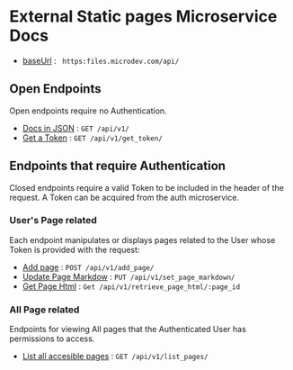 
# External Static pages Microservice Docs
* [baseUrl](#) : ` https:files.microdev.com/api/`


## Open Endpoints

Open endpoints require no Authentication.

* [Docs in JSON](/api/v1/docs/v1/get.md) : `GET /api/v1/`
* [Get a Token](/api/v1/docs/get_token/get.md) : `GET /api/v1/get_token/`

## Endpoints that require Authentication

Closed endpoints require a valid Token to be included in the header of the
request. A Token can be acquired from the auth microservice.

### User's Page related

Each endpoint manipulates or displays pages related to the User whose
Token is provided with the request:

* [Add page](/api/v1/docs/add/post.md) : `POST /api/v1/add_page/`
* [Update Page Markdow](/docs/markdown/put.md) : `PUT /api/v1/set_page_markdown/`
* [Get Page Html](/api/v1/docs/html/get.md) : `Get /api/v1/retrieve_page_html/:page_id`

### All Page related

Endpoints for viewing All pages that the Authenticated User
has permissions to access.  

* [List all accesible pages](/api/v1/docs/list_pages/get.md) : `GET /api/v1/list_pages/`

